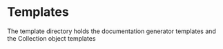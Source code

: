 # Templates

The template directory holds the documentation generator templates and the Collection object templates